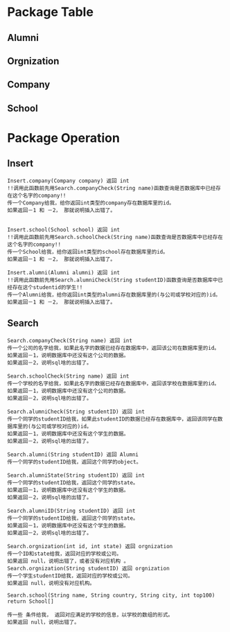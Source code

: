 # Package Table
## Alumni
## Orgnization
## Company
## School
# Package Operation
## Insert
	Insert.company(Company company) 返回 int
	!!调用此函数前先用Search.companyCheck(String name)函数查询是否数据库中已经存在这个名字的company!!
	传一个Company给我，给你返回int类型的company存在数据库里的id。
	如果返回－1 和 －2， 那就说明插入出错了。
	

	Insert.school(School school) 返回 int
	!!调用此函数前先用Search.schoolCheck(String name)函数查询是否数据库中已经存在这个名字的company!!
	传一个School给我，给你返回int类型的school存在数据库里的id。
	如果返回－1 和 －2， 那就说明插入出错了。
	
	Insert.alumni(Alumni alumni) 返回 int
	!!调用此函数前先用Search.alumniCheck(String studentID)函数查询是否数据库中已经存在这个studentid的学生!!
	传一个Alumni给我，给你返回int类型的alumni存在数据库里的(与公司或学校对应的)id。
	如果返回－1 和 －2， 那就说明插入出错了。
	
## Search
	Search.companyCheck(String name) 返回 int
	传一个公司的名字给我，如果此名字的数据已经存在数据库中，返回该公司在数据库里的id。
	如果返回－1，说明数据库中还没有这个公司的数据。
	如果返回－2，说明sql啥的出错了。
	
	Search.schoolCheck(String name) 返回 int
	传一个学校的名字给我，如果此名字的数据已经存在数据库中，返回该学校在数据库里的id。
	如果返回－1，说明数据库中还没有这个公司的数据。
	如果返回－2，说明sql啥的出错了。
	
	Search.alumniCheck(String studentID) 返回 int
	传一个同学的studentID给我，如果此studentID的数据已经存在数据库中，返回该同学在数据库里的(与公司或学校对应的)id。
	如果返回－1，说明数据库中还没有这个学生的数据。
	如果返回－2，说明sql啥的出错了。
	
	Search.alumni(String studentID) 返回 Alumni
	传一个同学的studentID给我，返回这个同学的object。
	
	Search.alumniState(String studentID) 返回 int
	传一个同学的studentID给我，返回这个同学的state。
	如果返回－1，说明数据库中还没有这个学生的数据。
	如果返回－2，说明sql啥的出错了。
	
	Search.alumniID(String studentID) 返回 int
	传一个同学的studentID给我，返回这个同学的state。
	如果返回－1，说明数据库中还没有这个学生的数据。
	如果返回－2，说明sql啥的出错了。
	
	Search.orgnization(int id, int state) 返回 orgnization
	传一个ID和state给我，返回对应的学校或公司。
	如果返回 null，说明出错了，或者没有对应机构 。
	Search.orgnization(String studentID) 返回 orgnization
	传一个学生studentID给我，返回对应的学校或公司。
	如果返回 null，说明没有对应机构。
	
	Search.school(String name, String country, String city, int top100) return School[]
	
	传一些 条件给我， 返回对应满足的学校的信息，以学校的数组的形式。
	如果返回 null，说明出错了。
	
	
	
